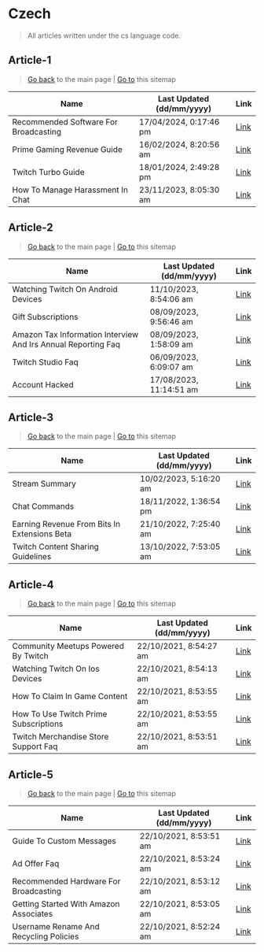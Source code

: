 # Czech
> All articles written under the cs language code. 

## Article-1
> [Go back](../README.md) to the main page | [Go to](https://help.twitch.tv/s/sitemap-topicarticle-1.xml) this sitemap

| Name                                  | Last Updated (dd/mm/yyyy) | Link                                                                                        |
|---------------------------------------|---------------------------|---------------------------------------------------------------------------------------------|
| Recommended Software For Broadcasting | 17/04/2024, 0:17:46 pm    | [Link](https://help.twitch.tv/s/article/recommended-software-for-broadcasting?language=cs)  |
| Prime Gaming Revenue Guide            | 16/02/2024, 8:20:56 am    | [Link](https://help.twitch.tv/s/article/prime-gaming-revenue-guide?language=cs)             |
| Twitch Turbo Guide                    | 18/01/2024, 2:49:28 pm    | [Link](https://help.twitch.tv/s/article/twitch-turbo-guide?language=cs)                     |
| How To Manage Harassment In Chat      | 23/11/2023, 8:05:30 am    | [Link](https://help.twitch.tv/s/article/how-to-manage-harassment-in-chat?language=cs)       |



## Article-2
> [Go back](../README.md) to the main page | [Go to](https://help.twitch.tv/s/sitemap-topicarticle-2.xml) this sitemap

| Name                                                          | Last Updated (dd/mm/yyyy) | Link                                                                                                                |
|---------------------------------------------------------------|---------------------------|---------------------------------------------------------------------------------------------------------------------|
| Watching Twitch On Android Devices                            | 11/10/2023, 8:54:06 am    | [Link](https://help.twitch.tv/s/article/watching-twitch-on-android-devices?language=cs)                             |
| Gift Subscriptions                                            | 08/09/2023, 9:56:46 am    | [Link](https://help.twitch.tv/s/article/gift-subscriptions?language=cs)                                             |
| Amazon Tax Information Interview And Irs Annual Reporting Faq | 08/09/2023, 1:58:09 am    | [Link](https://help.twitch.tv/s/article/amazon-tax-information-interview-and-irs-annual-reporting-faq?language=cs)  |
| Twitch Studio Faq                                             | 06/09/2023, 6:09:07 am    | [Link](https://help.twitch.tv/s/article/twitch-studio-faq?language=cs)                                              |
| Account Hacked                                                | 17/08/2023, 11:14:51 am   | [Link](https://help.twitch.tv/s/article/account-hacked?language=cs)                                                 |



## Article-3
> [Go back](../README.md) to the main page | [Go to](https://help.twitch.tv/s/sitemap-topicarticle-3.xml) this sitemap

| Name                                         | Last Updated (dd/mm/yyyy) | Link                                                                                               |
|----------------------------------------------|---------------------------|----------------------------------------------------------------------------------------------------|
| Stream Summary                               | 10/02/2023, 5:16:20 am    | [Link](https://help.twitch.tv/s/article/stream-summary?language=cs)                                |
| Chat Commands                                | 18/11/2022, 1:36:54 pm    | [Link](https://help.twitch.tv/s/article/chat-commands?language=cs)                                 |
| Earning Revenue From Bits In Extensions Beta | 21/10/2022, 7:25:40 am    | [Link](https://help.twitch.tv/s/article/earning-revenue-from-bits-in-extensions-beta?language=cs)  |
| Twitch Content Sharing Guidelines            | 13/10/2022, 7:53:05 am    | [Link](https://help.twitch.tv/s/article/twitch-content-sharing-guidelines?language=cs)             |



## Article-4
> [Go back](../README.md) to the main page | [Go to](https://help.twitch.tv/s/sitemap-topicarticle-4.xml) this sitemap

| Name                                  | Last Updated (dd/mm/yyyy) | Link                                                                                        |
|---------------------------------------|---------------------------|---------------------------------------------------------------------------------------------|
| Community Meetups Powered By Twitch   | 22/10/2021, 8:54:27 am    | [Link](https://help.twitch.tv/s/article/community-meetups-powered-by-twitch?language=cs)    |
| Watching Twitch On Ios Devices        | 22/10/2021, 8:54:13 am    | [Link](https://help.twitch.tv/s/article/watching-twitch-on-ios-devices?language=cs)         |
| How To Claim In Game Content          | 22/10/2021, 8:53:55 am    | [Link](https://help.twitch.tv/s/article/how-to-claim-in-game-content?language=cs)           |
| How To Use Twitch Prime Subscriptions | 22/10/2021, 8:53:55 am    | [Link](https://help.twitch.tv/s/article/how-to-use-twitch-prime-subscriptions?language=cs)  |
| Twitch Merchandise Store Support Faq  | 22/10/2021, 8:53:51 am    | [Link](https://help.twitch.tv/s/article/twitch-merchandise-store-support-faq?language=cs)   |



## Article-5
> [Go back](../README.md) to the main page | [Go to](https://help.twitch.tv/s/sitemap-topicarticle-5.xml) this sitemap

| Name                                   | Last Updated (dd/mm/yyyy) | Link                                                                                         |
|----------------------------------------|---------------------------|----------------------------------------------------------------------------------------------|
| Guide To Custom Messages               | 22/10/2021, 8:53:51 am    | [Link](https://help.twitch.tv/s/article/guide-to-custom-messages?language=cs)                |
| Ad Offer Faq                           | 22/10/2021, 8:53:24 am    | [Link](https://help.twitch.tv/s/article/ad-offer-faq?language=cs)                            |
| Recommended Hardware For Broadcasting  | 22/10/2021, 8:53:12 am    | [Link](https://help.twitch.tv/s/article/recommended-hardware-for-broadcasting?language=cs)   |
| Getting Started With Amazon Associates | 22/10/2021, 8:53:05 am    | [Link](https://help.twitch.tv/s/article/getting-started-with-amazon-associates?language=cs)  |
| Username Rename And Recycling Policies | 22/10/2021, 8:52:24 am    | [Link](https://help.twitch.tv/s/article/username-rename-and-recycling-policies?language=cs)  |



